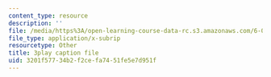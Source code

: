 ```yaml
---
content_type: resource
description: ''
file: /media/https%3A/open-learning-course-data-rc.s3.amazonaws.com/6-004-computation-structures-spring-2017/3201f57734b2f2cefa7451fe5e7d951f_m42nkRJwCKY.srt
file_type: application/x-subrip
resourcetype: Other
title: 3play caption file
uid: 3201f577-34b2-f2ce-fa74-51fe5e7d951f
---
```

